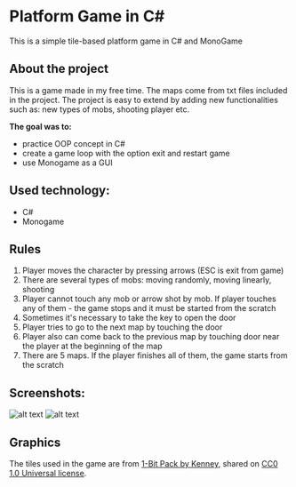 # Platform Game in C#

This is a simple tile-based platform game in C# and MonoGame

## About the project

This is a game made in my free time. The maps come from txt files included in the project. The project is easy to extend by adding new functionalities such as: new types of mobs, shooting player etc. 

**The goal was to:**
- practice OOP concept in C#
- create a game loop with the option exit and restart game
- use Monogame as a GUI

## Used technology:
- C#
- Monogame

## Rules

1. Player moves the character by pressing arrows (ESC is exit from game)
2. There are several types of mobs: moving randomly, moving linearly, shooting
3. Player cannot touch any mob or arrow shot by mob. If player touches any of them - the game stops and it must be started from the scratch
4. Sometimes it's necessary to take the key to open the door
5. Player tries to go to the next map by touching the door
6. Player also can come back to the previous map by touching door near the player at the beginning of the map
7. There are 5 maps. If the player finishes all of them, the game starts from the scratch

## Screenshots:
![alt text](https://github.com/KacperMitkowski/Platform_Game/blob/master/CodecoolQuest/Screenshots/gif_1.gif)
![alt text](https://github.com/KacperMitkowski/Platform_Game/blob/master/CodecoolQuest/Screenshots/screenshot_1.PNG)

## Graphics

The tiles used in the game are from [1-Bit Pack by Kenney](https://kenney.nl/assets/bit-pack), shared on [CC0 1.0 Universal license](https://creativecommons.org/publicdomain/zero/1.0/).


